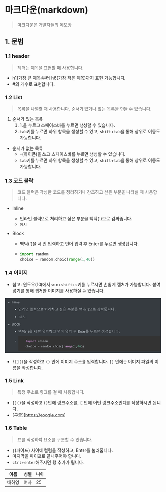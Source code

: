 # 마크다운(markdown)

> 마크다운은 개발자들의 메모장

## 1. 문법

### 1.1 header

> 헤더는 제목을 표현할 때 사용합니다.

- h1(가장 큰 제목)부터 h6(가장 작은 제목)까지 표현 가능합니다.
- #의 개수로 표현합니다.

### 1.2 List

> 목록을 나열할 때 사용합니다. 순서가 있거나 없는 목록을 만들 수 있습니다.

1. 순서가 있는 목록
   1. 1.을 누르고 스페이스바를 누르면 생성할 수 있습니다.
   2. `tab`키를 누르면 하위 항목을 생성할 수 있고, `shift`+`tab`을 통해 상위로 이동도 가능합니다.

- 순서가 없는 목록
  -  `-`(하이픈)을 쓰고 스페이스바를 누르면 생성할 수 있습니다.
  - `tab`키를 누르면 하위 항목을 생성할 수 있고, `shift`+`tab`을 통해 상위로 이동도 가능합니다.

### 1.3 코드 블락

> 코드 블럭은 작성한 코드를 정리하거나 강조하고 싶은 부분을 나타낼 때 사용합니다.

- Inline

  - 인라인 블럭으로 처리하고 싶은 부분을 백틱(`)으로 감싸줍니다.
  - `예시`

- Block

  - 백틱(`)을 세 번 입력하고 언어 입력 후 Enter를 누르면 생성됩니다.

  - ```python
    import random
    choice = random.choic(range(1,46))
    ```

### 1.4 이미지

- 참고: 윈도우(10)에서 `win`+`shift`+`s`키를 누르시면 손쉽게 캡쳐가 가능합니다. 붙여넣기를 통해 캡쳐한 이미지를 사용하실 수 있습니다.

![image-20200717112259031](markdown.assets/image-20200717112259031.png)

- `![]()`을 작성하고 `()` 안에 이미지 주소를 입력합니다. `[]` 안에는 이미지 파일의 이름을 작성합니다.

### 1.5 Link

> 특정 주소로 링크를 걸 때 사용합니다.

- `[]()`을 작성하고 `()`안에 링크주소를, `[]`안에 어떤 링크주소인지를 작성하시면 됩니다.
- [구글][https://google.com]

### 1.6 Table

> 표를 작성하여 요소를 구분할 수 있습니다.

- `|`(파이프) 사이에 컬럼을 작성하고, Enter를 눌러줍니다.
- 마지막을 파이프로 끝내주어야 합니다.
- `ctrl`+`enter`해주시면 행 추가가 됩니다.

| 이름   | 성별 | 나이 |
| ------ | ---- | ---- |
| 배하영 | 여자 | 25   |



